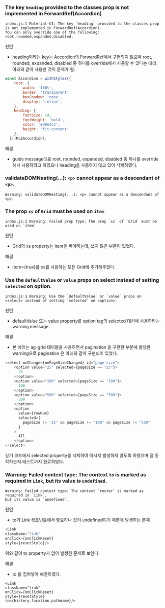 ### The key `heading` provided to the classes prop is not implemented in ForwardRef(Accordion)
```
index.js:1 Material-UI: The key `heading` provided to the classes prop is not implemented in ForwardRef(Accordion).
You can only override one of the following: root,rounded,expanded,disabled.
```
원인 
* heading이라는 key는 Accordion의 ForwardRef에서 구현되지 않으며 root, rounded, expanded, disabled 중 하나를 override해서 사용할 수 있다는 에러.
아래와 같이 사용한 것이 문제가 됨.

```javascript
const Accordion = withStyles({
    root: {
        width: '100%',
        border: 'transparent',
        boxShadow: 'none',
        display: 'inline',
    },
    heading: {
        fontSize: 14,
        fontWeight: 'bold',
        color: '#00A4C3',
        height: 'fit-content'
    },
  })(MuiAccordion);
```
해결
* guide message대로 root, rounded, expanded, disabled 중 하나를 override해서 사용하려고 하였으나 heading을 사용하지 않고 있어 삭제하였다. 

### validateDOMNesting(...): `<p>` cannot appear as a descendant of `<p>`.
```
Warning: validateDOMNesting(...): <p> cannot appear as a descendant of <p>.
```
  
### The prop `xs` of `Grid` must be used on `item`
```
index.js:1 Warning: Failed prop type: The prop `xs` of `Grid` must be used on `item`
```
원인
* Grid의 xs property는 item을 써야하는데, 쓰지 않은 부분이 있었다.

해결
* item={true}를 xs를 사용하는 모든 Grid에 추가해주었다. 


### Use the `defaultValue` or `value` props on select instead of setting `selected` on option.
```
index.js:1 Warning: Use the `defaultValue` or `value` props on <select> instead of setting `selected` on <option>.
```
원인
* defaultValue 또는 value property를 option tag의 selected 대신에 사용하라는 warning message.

해결
* 본 에러는 ag-grid 테이블을 사용하면서 pagination 을 구현한 부분에 발생한 warning으로
  pagination 은 아래와 같이 구현되어 있었다.
```javascript
<select onChange={onPageSizeChanged} id="page-size">
    <option value="25" selected={pageSize == "25"}>
      25
    </option>
    <option value="100" selected={pageSize == "100"}>
      100
    </option>
    <option value="500" selected={pageSize == "500"}>
      500
    </option>
    <option
      value={rowNum}
      selected={
        pageSize != "25" && pageSize != "100" && pageSize != "500"
      }
    >
      All
    </option>
</select> 
```
상기 코드에서 selected property를 삭제하여 메시지 발생하지 않도록 하였으며 잘 동작하는지 테스트까지 완료하였다.

### Warning: Failed context type: The context `to` is marked as required in `Link`, but its value is `undefined`.
```
Warning: Failed context type: The context `router` is marked as required in `Link`,
but its value is `undefined`.
```
원인
* to가 Link 컴포넌트에서 필요하나 값이 undefined이기 때문에 발생하는 문제
```javascript
<Link 
className="link" 
onClick={onClickReset}
style={resetStyle}/>
```
위와 같이 to property가 없어 발생한 문제로 보인다.

해결
* to 를 집어넣어 해결하였다. 
```
<Link 
className="link" 
onClick={onClickReset}
style={resetStyle}
to={history.location.pathname}/>
```

